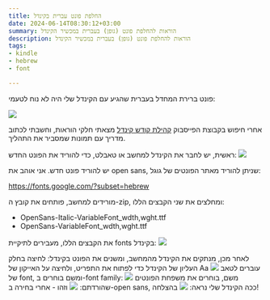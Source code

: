 ```yaml
---
title: החלפת פונט עברית בקינדל
date: 2024-06-14T08:30:12+03:00
summary: הוראות להחלפת פונט (גופן) בעברית במכשיר הקינדל
description: הוראות להחלפת פונט (גופן) בעברית במכשיר הקינדל
tags:
- kindle
- hebrew
- font

---
```


פונט ברירת המחדל בעברית שהגיע עם הקינדל שלי היה לא נוח לטעמי:

![](default_font.jpg)

אחרי חיפוש בקבוצת הפייסבוק [קהילת קודש קינדל](https://www.facebook.com/groups/180912105377992) מצאתי חלקי הוראות, וחשבתי לכתוב מדריך עם תמונות שמסביר את התהליך.

ראשית, יש לחבר את הקינדל למחשב או טאבלט, כדי להוריד את הפונט החדש:
![](connect_kindle.jpg)


יש להוריד פונט חדש. אני אוהב את open sans, שניתן להוריד מאתר הפונטים של גוגל:

https://fonts.google.com/?subset=hebrew

מורידים למחשב, פותחים את קובץ ה-zip, ומחלצים את שני הקבצים הללו:

* OpenSans-Italic-VariableFont_wdth,wght.ttf
* OpenSans-VariableFont_wdth,wght.ttf

את הקבצים הללו, מעבירים לתיקיית fonts בקינדל:
![](kindle_fonts_folder.jpg)

לאחר מכן, מנתקים את הקינדל מהמחשב, ומשנים את הפונט בקינדל:
לחיצה בחלק העליון של הקינדל כדי לפתוח את התפריט, ולחיצה על האייקון של Aa
![](top_click.jpg)
עוברים לטאב של font, ומשם בוחרים ב-font family:
![](choose_font_family.jpg)
משם, בוחרים את משפחת הפונטים שהורדתם:
![](pick_font_family.jpg)
וזהו - אחרי בחירה ב-open sans, ככה הקינדל שלי נראה:
![](open_sans.jpg)
בהצלחה!
